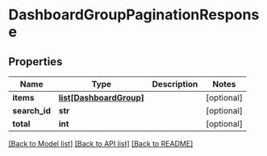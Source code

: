 # DashboardGroupPaginationResponse

## Properties
Name | Type | Description | Notes
------------ | ------------- | ------------- | -------------
**items** | [**list[DashboardGroup]**](DashboardGroup.md) |  | [optional] 
**search_id** | **str** |  | [optional] 
**total** | **int** |  | [optional] 

[[Back to Model list]](../README.md#documentation-for-models) [[Back to API list]](../README.md#documentation-for-api-endpoints) [[Back to README]](../README.md)



